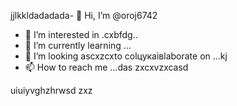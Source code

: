 jjlkkldadadada- 👋 Hi, I’m @oroj6742
- 👀 I’m interested in .cxbfdg..
- 🌱 I’m currently learning ...
- 💞️ I’m looking ascxzcxto colцукаівlaborate on ...kj
- 📫 How to reach me ...das
zxcxvzxcasd
<!---sad
oroj6742/oroj6742 is a ✨ special ✨ repository because its `README.md` (this file) appears on your GitHub profifbdle.
You can click the Preview link to take a ladsook at your changes.vdf
--->
uiuiyvghzhrwsd
zxz
